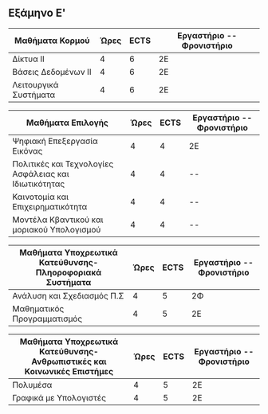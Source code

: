Εξάμηνο Ε'
-----------------------------------------------------------------------------------------------------------------------------------



| Μαθήματα Κορμού  |     Ώρες   |    ECTS       | Εργαστήριο -- Φρονιστήριο|
| ------------- | ------------- | ------------- |  --------- |
|  Δίκτυα ΙΙ | 4  |    6   |     2Ε       |
|  Βάσεις Δεδομένων ΙΙ | 4  |     6    |       2Ε     |
|  Λειτουργικά Συστήματα | 4 | 6 | 2Ε |

| Μαθήματα Επιλογής  |     Ώρες   |    ECTS       | Εργαστήριο -- Φρονιστήριο|
| ------------- | ------------- | ------------- |  --------- |
|  Ψηφιακή Επεξεργασία Εικόνας | 4  |    4   |     2Ε       |
|  Πολιτικές και Τεχνολογίες Ασφάλειας και Ιδιωτικότητας | 4  |     4    |      --     |
|  Καινοτομία και Επιχειρηματικότητα | 4 | 4 | -- |
|  Μοντέλα Κβαντικού και μοριακού Υπολογισμού | 4 | 4 | -- |


| Μαθήματα Υποχρεωτικά Κατεύθυνσης-Πληοροφοριακά Συστήματα  |     Ώρες   |    ECTS       | Εργαστήριο -- Φρονιστήριο|
| ------------- | ------------- | ------------- |  --------- |
|  Ανάλυση και Σχεδιασμός Π.Σ | 4  |    5   |     2Φ       |
|  Μαθηματικός Προγραμματισμός | 4  |     5    |       2Ε     |

| Μαθήματα Υποχρεωτικά Κατεύθυνσης-Ανθρωπιστικές και Κοινωνικές Επιστήμες  |     Ώρες   |    ECTS       | Εργαστήριο -- Φρονιστήριο|
| ------------- | ------------- | ------------- |  --------- |
|  Πολυμέσα | 4  |    5   |     2Ε       |
|  Γραφικά με Υπολογιστές | 4  |    5    |       2Ε     |







